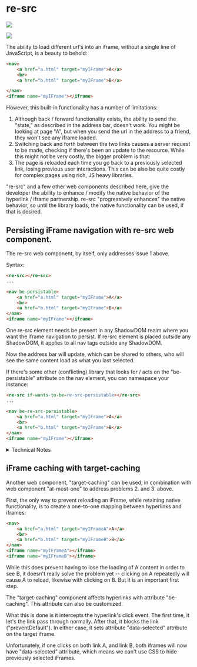 # re-src

<a href="https://nodei.co/npm/re-src/"><img src="https://nodei.co/npm/re-src.png"></a>

<img src="https://badgen.net/bundlephobia/minzip/re-src">

The ability to load different url's into an iframe, without a single line of JavaScript, is a beauty to behold:

```html
<nav>
    <a href="a.html" target="myIFrame">A</a>
    <br>
    <a href="b.html" target="myIFrame">B</a>

</nav>
<iframe name="myIFrame"></iframe>
```

However, this built-in functionality has a number of limitations:

1. Although back / forward functionality exists, the ability to send the "state," as described in the address bar, doesn't work.  You might be looking at page "A", but when you send the url in the address to a friend, they won't see any iframe loaded.
2. Switching back and forth between the two links causes a server request to be made, checking if there's been an update to the resource.  While this might not be very costly, the bigger problem is that:
3. The page is reloaded each time you go back to a previously selected link, losing previous user interactions.  This can be also be quite costly for complex pages using rich, JS heavy libraries.

"re-src" and a few other web components described here, give the developer the ability to enhance / modify the native behavior of the hyperlink / iframe partnership.  re-src "progressively enhances" the native behavior, so until the library loads, the native functionality can be used, if that is desired.

## Persisting iFrame navigation with re-src web component.

The re-src web component, by itself, only addresses issue 1 above.

Syntax:

```html
<re-src></re-src>
...

<nav be-persistable>
    <a href="a.html" target="myIFrame">A</a>
    <br>
    <a href="b.html" target="myIFrame">B</a>
</nav>
<iframe name="myIFrame"></iframe>
```

One re-src element needs be present in any ShadowDOM realm where you want the iframe navigation to persist.  If re-src element is placed outside any ShadowDOM, it applies to all nav tags outside any ShadowDOM.

Now the address bar will update, which can be shared to others, who will see the same content load as what you last selected.

If there's some other (conflicting) library that looks for / acts on the  "be-persistable" attribute on the nav element, you can namespace your instance:

```html
<re-src if-wants-to-be=re-src-persistable></re-src>
...

<nav be-re-src-persistable>
    <a href="a.html" target="myIFrame">A</a>
    <br>
    <a href="b.html" target="myIFrame">B</a>
</nav>
<iframe name="myIFrame"></iframe>
```

<details>
    <summary>Technical Notes</summary>

**NB:**  The syntax above for the url, in particular the :-: delimiter, is a temporary(?) fallback, inspired by the  [fragments standards proposals](https://github.com/slightlyoff/history_api#ui-state-fragments).  However, because the implementation of the fragment proposal is in the early stages, it appears that there's no way to read the hash value programmatically when the specified delimiter is used ( :~: ).  So for now we use :-: instead:

https://mydomain.com/contextPath/myResource#:-:re-src=myIFrame:a.html

Hopefully soon there will be an api that allows reading fragment directives.

## Security Validation

nav needs to confirm it has a hyperlink child with target=myIframe and href=a.html

If confirmed, then it sets myIFrame's src = a.html.

## Effect on history.state

History.state also gets updated:

```JSON
{"reSrc":{"myIFrame":{"test":"b","textContent":"B"}}}
```

</details>

## iFrame caching with target-caching

Another web component, "target-caching" can be used, in combination with web component "at-most-one" to address problems 2. and 3. above. 

First, the only way to prevent reloading an iFrame, while retaining native functionality, is to create a one-to-one mapping between hyperlinks and iframes:

```html
<nav>
    <a href="a.html" target="myIFrameA">A</a>
    <br>
    <a href="b.html" target="myIFrameB">B</a>
</nav>
<iframe name="myIFrameA"></iframe>
<iframe name="myIFrameB"></iframe>
```

While this does prevent having to lose the loading of A content in order to see B, it doesn't really solve the problem yet -- clicking on A repeatedly will cause A to reload, likewise with clicking on B.  But it is an important first step.

The "target-caching" component affects hyperlinks with attribute "be-caching".  This attribute can also be customized.

What this is done is it intercepts the hyperlink's click event.  The first time, it let's the link pass through normally.  After that, it blocks the link ("preventDefault").  In either case, it sets attribute "data-selected" attribute on the target iframe.

Unfortunately, if one clicks on both link A, and link B, both iframes will now have "data-selected" attribute, which means we can't use CSS to hide previously selected iFrames.

